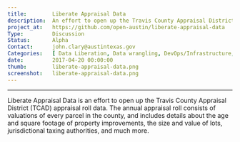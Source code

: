 ```yaml
---
title:        Liberate Appraisal Data
description:  An effort to open up the Travis County Appraisal District (TCAD) appraisal roll data
project_at:   https://github.com/open-austin/liberate-appraisal-data
Type:         Discussion
Status:       Alpha
Contact:      john.clary@austintexas.gov
Categories:   [ Data Liberation, Data wrangling, DevOps/Infrastructure, Housing, Open data, Policy, Urban Planning ]
date:         2017-04-20 00:00:00
thumb:        liberate-appraisal-data.png
screenshot:   liberate-appraisal-data.png
---
```


*****************

Liberate Appraisal Data is an effort to open up the Travis County Appraisal District (TCAD) appraisal roll data. The annual appraisal roll consists of valuations of every parcel in the county, and includes details about the age and square footage of property improvements, the size and value of lots, jurisdictional taxing authorities, and much more.
